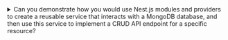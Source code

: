 <details>
  <summary>Can you demonstrate how you would use Nest.js modules and providers to create a reusable service that interacts with a MongoDB database, and then use this service to implement a CRUD API endpoint for a specific resource?</summary>
  
  In this example, we first define a **`MongoService`** provider that uses the **`mongodb`** package to connect to a MongoDB database and provide access to its collections. We also define a **`MyResource`** interface that represents the data model for the resource.

  We then define a **`MyResourceService`** provider that injects the **`MongoService`** provider and uses it to implement the CRUD operations for the resource. Finally, we define a **`MyResourceController`** that injects the **`MyResourceService`** provider and exposes the CRUD API endpoints for the resource.

  To wire everything together, we define a **`MyModule`** module that provides the necessary dependencies (i.e., **`MongoService`** and **`MyResourceService`**) for the **`MyResourceController`**. We then bootstrap the application by creating an instance of **`NestFactory`** and passing it the **`MyModule`** module.

  When the server is started, it listens on port 3000 and exposes the following CRUD API endpoints:

  - GET /myresources: Retrieves a list of all resources.
  - GET /myresources/:id: Retrieves a single resource by its ID.
  - POST /myresources: Creates a new resource.
  - PUT /myresources/:id: Updates an existing resource.
  - DELETE /myresources/:id: Deletes an existing resource.

  To use this implementation, you would need to have a MongoDB server running on your local machine, listening on the default port (27017). You would also need to install the **`mongodb`** and **`@nestjs/common`** packages by running **`npm install mongodb @nestjs/common`**.

  ```typescript
  import { Module, Controller, Get, Post, Put, Delete, Param, Body } from '@nestjs/common';
  import { MongoClient, Db, Collection } from 'mongodb';

  // Define a MongoDB service provider that can be injected into other modules
  class MongoService {
    private db: Db;

    constructor() {
      MongoClient.connect('mongodb://localhost:27017/mydb')
        .then(client => {
          this.db = client.db();
        });
    }

    getCollection<T>(name: string): Collection<T> {
      return this.db.collection<T>(name);
    }
  }

  // Define a data model for the resource
  interface MyResource {
    id: string;
    name: string;
    description: string;
  }

  // Define a service provider that interacts with the MongoDB database
  class MyResourceService {
    constructor(private readonly mongoService: MongoService) {}

    async findAll(): Promise<MyResource[]> {
      const collection = this.mongoService.getCollection<MyResource>('myresources');
      const resources = await collection.find().toArray();
      return resources;
    }

    async findOne(id: string): Promise<MyResource> {
      const collection = this.mongoService.getCollection<MyResource>('myresources');
      const resource = await collection.findOne({ id });
      return resource;
    }

    async create(resource: MyResource): Promise<void> {
      const collection = this.mongoService.getCollection<MyResource>('myresources');
      await collection.insertOne(resource);
    }

    async update(id: string, resource: MyResource): Promise<void> {
      const collection = this.mongoService.getCollection<MyResource>('myresources');
      await collection.updateOne({ id }, { $set: resource });
    }

    async delete(id: string): Promise<void> {
      const collection = this.mongoService.getCollection<MyResource>('myresources');
      await collection.deleteOne({ id });
    }
  }

  // Define a controller that exposes CRUD API endpoints for the resource
  @Controller('myresources')
  class MyResourceController {
    constructor(private readonly myResourceService: MyResourceService) {}

    @Get()
    async findAll(): Promise<MyResource[]> {
      const resources = await this.myResourceService.findAll();
      return resources;
    }

    @Get(':id')
    async findOne(@Param('id') id: string): Promise<MyResource> {
      const resource = await this.myResourceService.findOne(id);
      return resource;
    }

    @Post()
    async create(@Body() resource: MyResource): Promise<void> {
      await this.myResourceService.create(resource);
    }

    @Put(':id')
    async update(@Param('id') id: string, @Body() resource: MyResource): Promise<void> {
      await this.myResourceService.update(id, resource);
    }

    @Delete(':id')
    async delete(@Param('id') id: string): Promise<void> {
      await this.myResourceService.delete(id);
    }
  }

  // Define a module that provides the necessary dependencies for the controller
  @Module({
    providers: [MongoService, MyResourceService],
    controllers: [MyResourceController],
  })
  class MyModule {}

  // Start the server
  async function bootstrap() {
    const app = await NestFactory.create(MyModule);
    await app.listen(3000);
  }
  bootstrap();
  ```
</details>